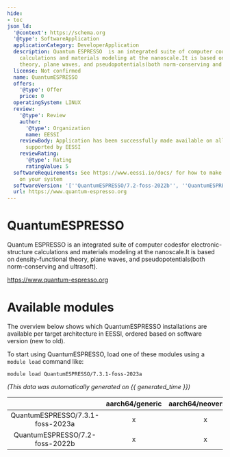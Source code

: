 ```yaml
---
hide:
- toc
json_ld:
  '@context': https://schema.org
  '@type': SoftwareApplication
  applicationCategory: DeveloperApplication
  description: Quantum ESPRESSO  is an integrated suite of computer codesfor electronic-structure
    calculations and materials modeling at the nanoscale.It is based on density-functional
    theory, plane waves, and pseudopotentials(both norm-conserving and ultrasoft).
  license: Not confirmed
  name: QuantumESPRESSO
  offers:
    '@type': Offer
    price: 0
  operatingSystem: LINUX
  review:
    '@type': Review
    author:
      '@type': Organization
      name: EESSI
    reviewBody: Application has been successfully made available on all architectures
      supported by EESSI
    reviewRating:
      '@type': Rating
      ratingValue: 5
  softwareRequirements: See https://www.eessi.io/docs/ for how to make EESSI available
    on your system
  softwareVersion: '[''QuantumESPRESSO/7.2-foss-2022b'', ''QuantumESPRESSO/7.3.1-foss-2023a'']'
  url: https://www.quantum-espresso.org
---
```


QuantumESPRESSO
===============


Quantum ESPRESSO  is an integrated suite of computer codesfor electronic-structure calculations and materials modeling at the nanoscale.It is based on density-functional theory, plane waves, and pseudopotentials(both norm-conserving and ultrasoft).

https://www.quantum-espresso.org
# Available modules


The overview below shows which QuantumESPRESSO installations are available per target architecture in EESSI, ordered based on software version (new to old).

To start using QuantumESPRESSO, load one of these modules using a `module load` command like:

```shell
module load QuantumESPRESSO/7.3.1-foss-2023a
```

*(This data was automatically generated on {{ generated_time }})*  

| |aarch64/generic|aarch64/neoverse_n1|aarch64/neoverse_v1|x86_64/generic|x86_64/amd/zen2|x86_64/amd/zen3|x86_64/amd/zen4|x86_64/intel/haswell|x86_64/intel/sapphirerapids|x86_64/intel/skylake_avx512|
| :---: | :---: | :---: | :---: | :---: | :---: | :---: | :---: | :---: | :---: | :---: |
|QuantumESPRESSO/7.3.1-foss-2023a|x|x|x|x|x|x|x|x|x|x|
|QuantumESPRESSO/7.2-foss-2022b|x|x|x|x|x|x|x|x|x|x|
